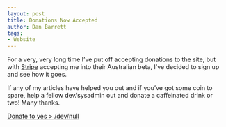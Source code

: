 ```yaml
---
layout: post
title: Donations Now Accepted
author: Dan Barrett
tags:
- Website
---
```

For a very, very long time I’ve put off accepting donations to the site, but with [Stripe](https://stripe.com/) accepting me into their Australian beta, I’ve decided to sign up and see how it goes.

If any of my articles have helped you out and if you’ve got some coin to spare, help a fellow dev/sysadmin out and donate a caffeinated drink or two! Many thanks.

[Donate to yes > /dev/null](http://yesdevnull.net/donate/)